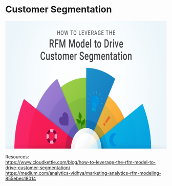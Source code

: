 # Customer Segmentation

<img src="https://github.com/Peter-Chong/Customer-Segmentation/blob/main/Images/RFM-model-segments-768x432.png" height="400"/>

Resources:  
https://www.cloudkettle.com/blog/how-to-leverage-the-rfm-model-to-drive-customer-segmentation/  
https://medium.com/analytics-vidhya/marketing-analytics-rfm-modeling-855ebec18014
